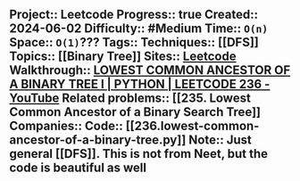 Project:: Leetcode
Progress:: true
Created:: 2024-06-02
Difficulty:: #Medium 
Time:: `O(n)`
Space:: `O(1)`???
Tags:: 
Techniques:: [[DFS]]
Topics:: [[Binary Tree]]
Sites:: [Leetcode](https://leetcode.com/problems/lowest-common-ancestor-of-a-binary-tree/description/)
Walkthrough:: [LOWEST COMMON ANCESTOR OF A BINARY TREE I | PYTHON | LEETCODE 236 - YouTube](https://www.youtube.com/watch?v=WO1tfq2sbsI&ab_channel=CrackingFAANG)
Related problems:: [[235. Lowest Common Ancestor of a Binary Search Tree]]
Companies:: 
Code:: [[236.lowest-common-ancestor-of-a-binary-tree.py]]
Note:: Just general [[DFS]]. This is not from Neet, but the code is beautiful as well
---
